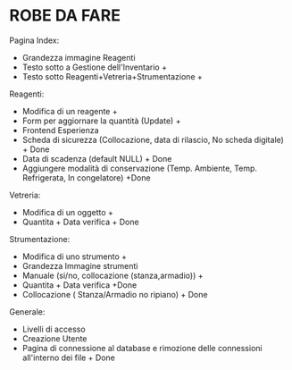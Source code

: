 # ROBE DA FARE

Pagina Index:

- Grandezza immagine Reagenti
- Testo sotto a Gestione dell'Inventario	+
- Testo sotto Reagenti+Vetreria+Strumentazione	+

Reagenti:

- Modifica di un reagente	+
- Form per aggiornare la quantità (Update)	+
- Frontend Esperienza	
- Scheda di sicurezza (Collocazione, data di rilascio, No scheda digitale) + Done
- Data di scadenza (default NULL)	+ Done
- Aggiungere modalità di conservazione (Temp. Ambiente, Temp. Refrigerata, In congelatore)	+Done

Vetreria:
- Modifica di un oggetto 	+
- Quantita + Data verifica	+ Done

Strumentazione:
- Modifica di uno strumento	+
- Grandezza Immagine strumenti	
- Manuale (si/no, collocazione (stanza,armadio))	+ 
- Quantita + Data verifica	+Done
- Collocazione ( Stanza/Armadio no ripiano)	+ Done


Generale:

- Livelli di accesso
- Creazione Utente
- Pagina di connessione al database e rimozione delle connessioni all'interno dei file + Done



